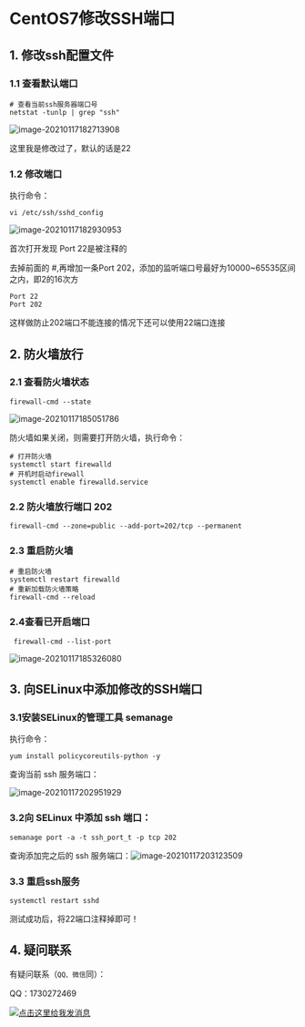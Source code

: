 # CentOS7修改SSH端口

## 1. 修改ssh配置文件

### 1.1 查看默认端口

```shell
# 查看当前ssh服务器端口号
netstat -tunlp | grep "ssh"
```

![image-20210117182713908](http://image.codehuan.cn/image/image-20210117182713908.png)

这里我是修改过了，默认的话是22

### 1.2 修改端口

执行命令：

```shell
vi /etc/ssh/sshd_config 
```

![image-20210117182930953](http://image.codehuan.cn/image/image-20210117182930953.png)

首次打开发现 Port 22是被注释的

去掉前面的 #,再增加一条Port 202，添加的监听端口号最好为10000~65535区间之内，即2的16次方

```
Port 22
Port 202
```

这样做防止202端口不能连接的情况下还可以使用22端口连接

## 2. 防火墙放行

### 2.1 查看防火墙状态

```shell
firewall-cmd --state
```

![image-20210117185051786](http://image.codehuan.cn/image/image-20210117185051786.png)

防火墙如果关闭，则需要打开防火墙，执行命令：

```shell
# 打开防火墙
systemctl start firewalld
# 开机时启动firewall
systemctl enable firewalld.service    
```

### 2.2 防火墙放行端口 202

```shell
firewall-cmd --zone=public --add-port=202/tcp --permanent
```

### 2.3 重启防火墙

```shell
# 重启防火墙
systemctl restart firewalld
# 重新加载防火墙策略
firewall-cmd --reload
```

### 2.4查看已开启端口

```shell
 firewall-cmd --list-port
```

![image-20210117185326080](http://image.codehuan.cn/image/image-20210117185326080.png)

## 3. 向SELinux中添加修改的SSH端口

### 3.1安装SELinux的管理工具 semanage

执行命令：

```shell
yum install policycoreutils-python -y 
```

查询当前 ssh 服务端口：

![image-20210117202951929](http://image.codehuan.cn/image/image-20210117202951929.png)

### 3.2向 SELinux 中添加 ssh 端口：

```shell
semanage port -a -t ssh_port_t -p tcp 202
```

查询添加完之后的 ssh 服务端口：![image-20210117203123509](http://image.codehuan.cn/image/image-20210117203123509.png)

### 3.3 重启ssh服务

```shell
systemctl restart sshd
```

测试成功后，将22端口注释掉即可！

## 4. 疑问联系

有疑问联系（`QQ、微信`同）：

QQ：1730272469

<a target="_blank" href="http://wpa.qq.com/msgrd?v=3&uin=1730272469&site=qq&menu=yes"><img border="0" src="http://wpa.qq.com/pa?p=2:1730272469:53" alt="点击这里给我发消息" title="点击这里给我发消息"/></a>

